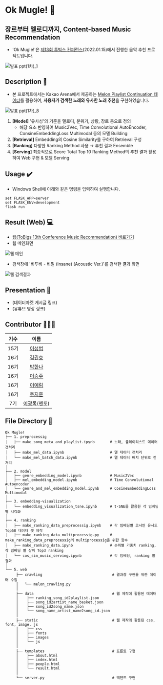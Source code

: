 # Ok Mugle! :musical_note:
## 장르부터 멜로디까지, Content-based Music Recommendation

- 'Ok Mugle!'은 [제13회 투빅스 컨퍼런스](http://www.datamarket.kr/xe/board_lhOx96/77271)(2022.01.15)에서 진행한 음악 추천 프로젝트입니다.

![발표 ppt(1차)_1](https://user-images.githubusercontent.com/87759826/149263884-f381c26d-18b0-43ba-9bda-a338cec3e53b.jpg)

## Description 📖

- 본 프로젝트에서는 Kakao Arena에서 제공하는 [Melon Playlist Continuation 데이터](https://arena.kakao.com/c/7)를 활용하여, **사용자가 검색한 노래와 유사한 노래 추천**을 구현하였습니다.

![발표 ppt(1차)_8](https://user-images.githubusercontent.com/87759826/149267879-04742886-9df8-4e6f-885f-a23dab38ec14.jpg)

1. **[Model]** '유사성'의 기준을 멜로디, 분위기, 상황, 장르 등으로 정의
   - 해당 요소 반영하여 Music2Vec, Time Convolutional AutoEncoder, ConsineEmbeddingLoss Multimodal 등의 모델 Building
2. **[Retrieval]** Embedding의 Cosine Similarity를 구하여 Retrieval 구성
3. **[Ranking]** 다양한 Ranking Method 사용 → 추천 결과 Ensemble
4. **[Serving]** 최종적으로 Score Total Top 10 Ranking Method의 추천 결과 활용하여 Web 구현 & 모델 Serving

## Usage ✔️

- Windows Shell에 아래와 같은 명령을 입력하여 실행합니다.
```
set FLASK_APP=server
set FLASK_ENV=development
flask run
```

## Result (Web) 💻

- [웹(ToBigs 13th Conference Music Recommendation) 바로가기](http://kimkwonho.pythonanywhere.com/)
- 웹 메인화면
 
![웹 메인](https://user-images.githubusercontent.com/87759826/149278035-0165d162-b50e-4a49-86a2-8890597324c8.PNG)

- 검색창에 '비투비 - 비밀 (Insane) (Acoustic Ver.)'를 검색한 결과 화면

![웹 검색결과](https://user-images.githubusercontent.com/87759826/149282039-b572e682-198c-4e71-bcbe-4d99cfe1bea9.PNG)

## Presentation 🙋

- (데이터마켓 게시글 링크)
- (유튜브 영상 링크)

## Contributor 🧑‍🤝‍🧑

|기수|이름|
|:-----:|:-----:|
|15기|[이성범](https://github.com/SeongBeomLEE)|
|16기|[김권호](https://github.com/kkhv)|
|16기|[박한나](https://github.com/hanna56)|
|16기|[이승주](https://github.com/duduuman)|
|16기|[이예림](https://github.com/YerimLee00)|
|16기|[주지훈](https://github.com/jihunju8589)|
|7기|[이광록](https://github.com/krlee407)(멘토)|

## File Directory 📂

```shell
Ok Mugle!
├── 1. preprocessig
│   ├── make_song_meta_and_playlist.ipynb       # 노래, 플레이리스트 데이터 전처리
│   ├── make_mel_data.ipynb                     # 멜 데이터 전처리
│   └── make_mel_batch_data.ipynb               # 멜 데이터 배치 단위로 전처리
│
├── 2. model
│   ├── genre_embedding_model.ipynb             # Music2Vec
│   ├── mel_embedding_model.ipynb               # Time Convolutional Autoencoder
│   └── genre_and_mel_embedding_model.ipynb     # CosineEmbeddingLoss Multimodal
│
├── 3. embedding-visualization
│   └── embedding_visualization_tsne.ipynb      # t-SNE를 활용한 각 임베딩별 시각화
│
├── 4. ranking
│   ├── make_ranking_data_preprocessig.ipynb    # 각 임베딩별 코사인 유사도 Top50 데이터 셋 제작 
│   ├── make_ranking_data_multiprocessig.py     # make_ranking_data_preprocessig의 multiprocessig을 위한 함수
│   ├── make_ranking_data.ipynb                 # 순위별 가중치 ranking, 각 임베딩 별 상위 Top3 ranking
│   └── cos_sim_music_serving.ipynb             # 각 임베딩, ranking 별 결과
│
└── 5. web
     ├── crawling                                # 결과창 구현을 위한 데이터 수집
     │   └── melon_crawling.py 
     │ 
     ├── data                                    # 웹 제작에 활용된 데이터
     │    ├── ranking_song_id2playlist.json
     │    ├── song_id2artist_name_basket.json
     │    ├── song_id2song_name.json
     │    └── song_name_artist_name2song_id.json
     │ 
     ├── static                                  # 웹 제작에 활용된 css, font, image, js
     │    ├── css
     │    ├── fonts
     │    ├── images
     │    └── js
     │ 
     ├── templates                               # 프론트 구현
     │    ├── about.html
     │    ├── index.html
     │    ├── people.html
     │    └── result.html
     │ 
     └── server.py                               # 백엔드 구현

```
